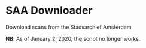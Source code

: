# SAA Downloader

Download scans from the Stadsarchief Amsterdam

**NB**: 
As of January 2, 2020, the script no longer works.
